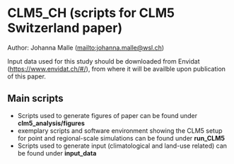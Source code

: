 # CLM5_CH (scripts for CLM5 Switzerland paper)

Author: Johanna Malle (<mailto:johanna.malle@wsl.ch>)

Input data used for this study should be downloaded from Envidat (https://www.envidat.ch/#/), from where it will be availble upon publication of this paper.

## Main scripts
* Scripts used to generate figures of paper can be found under **clm5_analysis/figures**
* exemplary scripts and software environment showing the CLM5 setup for point and regional-scale simulations can be found under **run_CLM5**
* Scripts used to generate input (climatological and land-use related) can be found under **input_data**

